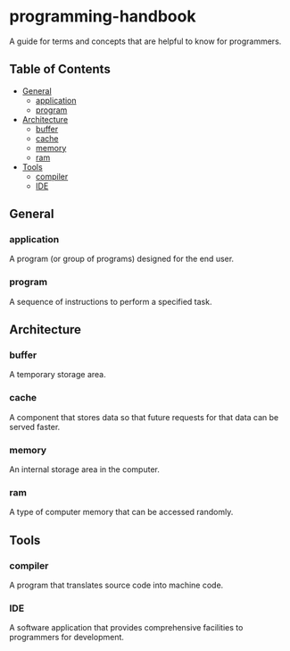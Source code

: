 # programming-handbook

A guide for terms and concepts that are helpful to know for programmers.

## Table of Contents
- [General](#general)
  - [application](#application)
  - [program](#program)
- [Architecture](#architecture)
  - [buffer](#buffer)
  - [cache](#cache)
  - [memory](#memory)
  - [ram](#ram)
- [Tools](#tools)
  - [compiler](#compiler)
  - [IDE](#IDE)

## General

### application
A program (or group of programs) designed for the end user.

### program
A sequence of instructions to perform a specified task.

## Architecture

### buffer
A temporary storage area.

### cache
A component that stores data so that future requests for that data can be served faster.

### memory
An internal storage area in the computer.

### ram
A type of computer memory that can be accessed randomly.

## Tools

### compiler
A program that translates source code into machine code.

### IDE
A software application that provides comprehensive facilities to programmers for development.
